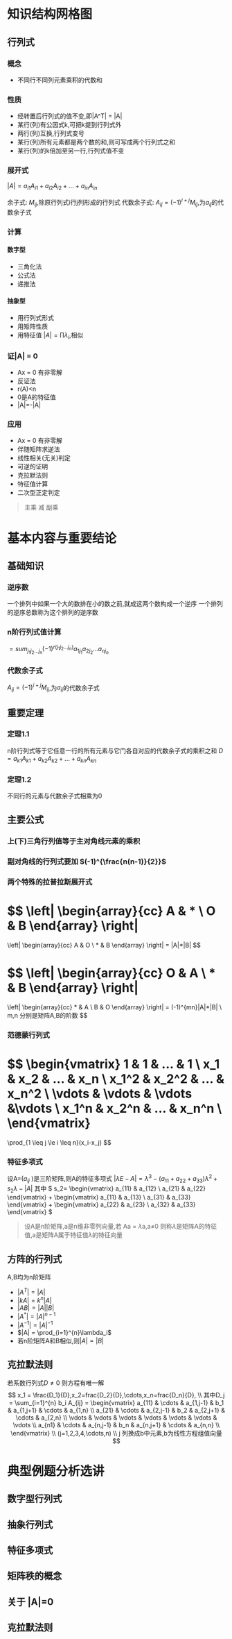 # 知识结构网格图
## 行列式
### 概念
- 不同行不同列元素乘积的代数和
### 性质
- 经转置后行列式的值不变,即|A^T| = |A|
- 某行(列)有公因式k,可把k提到行列式外
- 两行(列)互换,行列式变号
- 某行(列)所有元素都是两个数的和,则可写成两个行列式之和
- 某行(列)的k倍加至另一行,行列式值不变
### 展开式
$|A| = a_{i1}A_{i1} + a_{i2}A_{i2}+ ... + a_{in}A_{in}$ 

余子式: $M_{ij}$,除原行列式i行j列形成的行列式
代数余子式: $A_{ij} = (-1)^{i+j}M_{ij}$,为$a_{ij}$的代数余子式
### 计算
#### 数字型
- 三角化法
- 公式法
- 递推法
#### 抽象型
- 用行列式形式
- 用矩阵性质
- 用特征值 $|A| = \prod \lambda_i$,相似 
### 证|A| = 0
- Ax = 0 有非零解
- 反证法
- r(A)<n
- 0是A的特征值
- |A|=-|A|
### 应用
- Ax = 0 有非零解
- 伴随矩阵求逆法
- 线性相关(无关)判定
- 可逆的证明
- 克拉默法则
- 特征值计算
- 二次型正定判定

> 主乘 减 副乘

# 基本内容与重要结论
## 基础知识
### 逆序数
一个排列中如果一个大的数排在小的数之前,就成这两个数构成一个逆序
一个排列的逆序总数称为这个排列的逆序数
### n阶行列式值计算
$=sum_{j_1j_2...j_n}(-1)^{r(j_1j_2...j_n)}a_{1j_1}a_{2j_2}...a_{nj_n}$
### 代数余子式
$A_{ij} = (-1)^{i+j}M_{ij}$,为$a_{ij}$的代数余子式


## 重要定理
### 定理1.1
n阶行列式等于它任意一行的所有元素与它门各自对应的代数余子式的乘积之和
$D = a_{k1}A_{k1}+a_{k2}A_{k2}+...+a_{kn}A_{kn}$ 

### 定理1.2
不同行的元素与代数余子式相乘为0

## 主要公式
### 上(下)三角行列值等于主对角线元素的乘积
### 副对角线的行列式要加 $(-1)^{\frac{n(n-1)}{2}}$ 
### 两个特殊的拉普拉斯展开式
$$
\left|
    \begin{array}{cc}
        A & * \\
        O & B
    \end{array}
\right|
=
\left|
    \begin{array}{cc}
        A & O \\
        * & B
    \end{array}
\right|
= |A|*|B|
$$

$$
\left|
    \begin{array}{cc}
        O & A \\
        * & B
    \end{array}
\right|
=
\left|
    \begin{array}{cc}
        * & A \\
        B & O
    \end{array}
\right|
= (-1)^{mn}|A|*|B| \\
m,n 分别是矩阵A,B的阶数
$$

### 范德蒙行列式
$$
\begin{vmatrix}
    1 & 1 & ... & 1 \\
    x_1 & x_2 & ... & x_n \\
    x_1^2 & x_2^2 & ... & x_n^2 \\
    \vdots & \vdots & \vdots &\vdots \\
    x_1^n & x_2^n & ... & x_n^n  \\
\end{vmatrix} 
= 
\prod_{1 \leq j \le i \leq n}(x_i-x_j)
$$

### 特征多项式
设A=($a_{ij}$ )是三阶矩阵,则A的特征多项式
$|\lambda E-A| = \lambda^3-(a_{11}+a_{22}+a_{33})\lambda^2+s_2\lambda -|A|$ 
其中 $
s_2=
\begin{vmatrix}
    a_{11} & a_{12} \\
    a_{21} & a_{22}
\end{vmatrix}
+
\begin{vmatrix}
    a_{11} & a_{13} \\
    a_{31} & a_{33}
\end{vmatrix}
+
\begin{vmatrix}
    a_{22} & a_{23} \\
    a_{32} & a_{33}
\end{vmatrix}
$ 

> 设A是n阶矩阵,a是n维非零列向量,若
> Aa = $\lambda$a,a$\neq$0
> 则称$\lambda$是矩阵A的特征值,a是矩阵A属于特征值$\lambda$的特征向量
## 方阵的行列式
A,B均为n阶矩阵
- $|A^T| = |A|$
- $|kA|=k^n|A|$
- $|AB| = |A||B|$
- $|A^*| = |A|^{n-1}$
- $|A^{-1}| = |A|^{-1}$
- $|A| = \prod_{i=1}^{n}\lambda_i$ 
- 若n阶矩阵A和B相似,则$|A|=|B|$    
## 克拉默法则
若系数行列式$D \neq 0$
则方程有唯一解
$$
x_1 = \frac{D_1}{D},x_2=frac{D_2}{D},\cdots,x_n=frac{D_n}{D}, \\
其中D_j = \sum_{i=1}^{n} b_i A_{ij} =
\begin{vmatrix}
    a_{11}  & \cdots & a_{1,j-1} & b_1 & a_{1,j+1} & \cdots & a_{1,n} \\
    a_{21}  & \cdots & a_{2,j-1} & b_2 & a_{2,j+1} & \cdots & a_{2,n} \\
    \vdots  & \vdots & \vdots & \vdots & \vdots & \vdots & \vdots \\
    a_{n1}  & \cdots & a_{n,j-1} & b_n & a_{n,j+1} & \cdots & a_{n,n} \\
\end{vmatrix} \\
(j=1,2,3,4,\cdots,n) \\
j 列换成b中元素,b为线性方程组值向量
$$


# 典型例题分析选讲
## 数字型行列式
## 抽象行列式
## 特征多项式
## 矩阵秩的概念
## 关于 |A|=0
## 克拉默法则
## 



